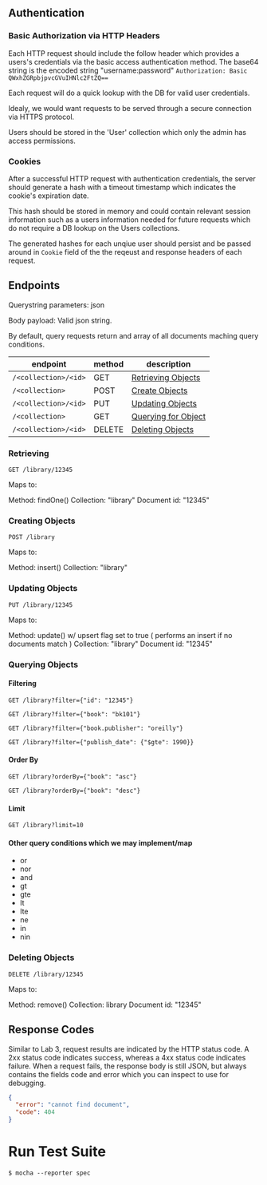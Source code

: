 ## Authentication
### Basic Authorization via HTTP Headers

Each HTTP request should include the follow header which provides a users's credentials via the basic access authentication method. The base64 string is the encoded string "username:password"
`Authorization: Basic QWxhZGRpbjpvcGVuIHNlc2FtZQ==`

Each request will do a quick lookup with the DB for valid user credentials.

Idealy, we would want requests to be served through a secure connection via HTTPS protocol.

Users should be stored in the 'User' collection which only the admin has access permissions.

### Cookies

After a successful HTTP request with authentication credentials, the server should generate a hash with a timeout timestamp which indicates the cookie's expiration date.

This hash should be stored in memory and could contain relevant session information such as a users information needed for future requests which do not require a DB lookup on the Users collections.

The generated hashes for each unqiue user should persist and be passed around in `Cookie` field of the the reqeust and response headers of each request.

## Endpoints
Querystring parameters:
json

Body payload:
Valid json string.

By default, query requests return and array of all documents maching query conditions.


endpoint | method | description
--- | --- | ---
`/<collection>/<id>` | GET | [Retrieving Objects](#Retrieving)
`/<collection>` | POST | [Create Objects](#Create)
`/<collection>/<id>` | PUT | [Updating Objects](#Updating)
`/<collection>` | GET | [Querying for Object](#Querying)
`/<collection>/<id>` | DELETE | [Deleting Objects](#Deleting)


### <a name="Retrieving"></a>Retrieving
`GET /library/12345`

Maps to:

Method: findOne()
Collection: "library"
Document id: "12345"


### <a name="Create"></a>Creating Objects
`POST /library`

Maps to:

Method: insert()
Collection: "library"



### <a name="Updating"></a>Updating Objects
`PUT /library/12345`

Maps to:

Method: update() w/ upsert flag set to true ( performs an insert if no documents match )
Collection: "library"
Document id: "12345"


### <a name="Querying"></a>Querying Objects
#### Filtering
`GET /library?filter={"id": "12345"}`

`GET /library?filter={"book": "bk101"}`

`GET /library?filter={"book.publisher": "oreilly"}`

`GET /library?filter={"publish_date": {"$gte": 1990}}`

#### Order By

`GET /library?orderBy={"book": "asc"}`

`GET /library?orderBy={"book": "desc"}`

#### Limit

`GET /library?limit=10`

#### Other query conditions which we may implement/map
- or
- nor
- and
- gt
- gte
- lt
- lte
- ne
- in
- nin

### <a name="Deleting"></a>Deleting Objects


`DELETE /library/12345`

Maps to:

Method: remove()
Collection: library
Document id: "12345"



## Response Codes

Similar to Lab 3, request results are indicated by the HTTP status code. A 2xx status code indicates success, whereas a 4xx status code indicates failure. When a request fails, the response body is still JSON, but always contains the fields code and error which you can inspect to use for debugging.

``` json
{
  "error": "cannot find document",
  "code": 404
}
```



# Run Test Suite
```
$ mocha --reporter spec
```